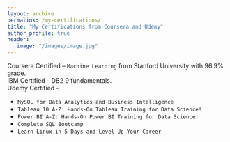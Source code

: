 ```yaml
---
layout: archive
permalink: /my-certifications/
title: "My Certifications from Coursera and Udemy"
author_profile: true
header:
   image: "/images/image.jpg"
---
```


Coursera Certified – `Machine Learning` from Stanford University with 96.9% grade.  
IBM Certified - DB2 9 fundamentals.  
Udemy Certified –

+ `MySQL for Data Analytics and Business Intelligence`
+ `Tableau 10 A-Z: Hands-On Tableau Training for Data Science!`
+	`Power BI A-Z: Hands-On Power BI Training for Data Science!`
+	`Complete SQL Bootcamp`
+	`Learn Linux in 5 Days and Level Up Your Career`
